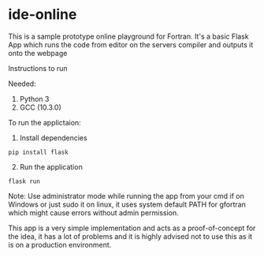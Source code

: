 # ide-online
This is a sample prototype online playground for Fortran.
It's a basic Flask App which runs the code from editor on the servers compiler and outputs it onto the webpage

Instructions to run

Needed:

1. Python 3
2. GCC (10.3.0)

To run the applictaion:

1. Install dependencies 
```
pip install flask
```
2. Run the application
```
flask run
```
Note: Use administrator mode while running the app from your cmd if on Windows or just sudo it on linux, it uses system default PATH for gfortran which might cause errors without admin permission.

This app is a very simple implementation and acts as a proof-of-concept for the idea, it has a lot of problems and it is highly advised not to use this as it is on a production environment. 
